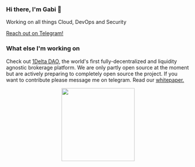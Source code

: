 ### Hi there, I'm Gabi 👋

Working on all things Cloud, DevOps and Security 

[Reach out on Telegram!](https://t.me/gabileibo)

### What else I'm working on 
Check out [1Delta DAO](https://www.1delta.io), the world's first fully-decentralized and liquidity agnostic brokerage platform. We are only partly open source at the moment but are actively preparing to completely open source the project. If you want to contribute please message me on telegram. Read our [whitepaper.](https://drive.google.com/file/d/1Jop2_k7edf7l_ESYV-T-BakzlO_pCGux/view)


<p align="center">
  <img src="https://media.giphy.com/media/xQ9sXUTZQ9jYtawgQ4/giphy.gif" width="200">
</p>
